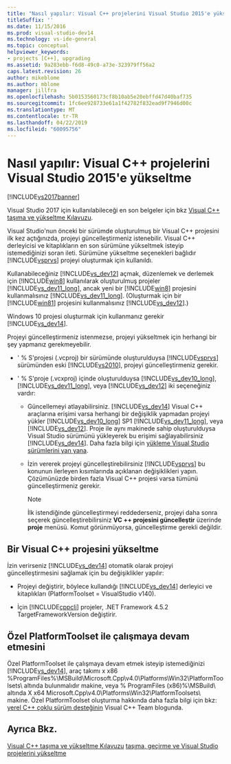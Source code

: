 ```yaml
---
title: "Nasıl yapılır: Visual C++ projelerini Visual Studio 2015'e yükseltme | Microsoft Docs"
titleSuffix: ''
ms.date: 11/15/2016
ms.prod: visual-studio-dev14
ms.technology: vs-ide-general
ms.topic: conceptual
helpviewer_keywords:
- projects [C++], upgrading
ms.assetid: 9a283ebb-f6d8-49c0-a73e-323979ff56a2
caps.latest.revision: 26
author: mikeblome
ms.author: mblome
manager: jillfra
ms.openlocfilehash: 5b0153560173cf8b10ab5e20ebffd47d40baf735
ms.sourcegitcommit: 1fc6ee928733e61a1f42782f832ead9f7946d00c
ms.translationtype: MT
ms.contentlocale: tr-TR
ms.lasthandoff: 04/22/2019
ms.locfileid: "60095756"
---
```

# <a name="how-to-upgrade-visual-c-projects-to-visual-studio-2015"></a>Nasıl yapılır: Visual C++ projelerini Visual Studio 2015'e yükseltme
[!INCLUDE[vs2017banner](../includes/vs2017banner.md)]

Visual Studio 2017 için kullanılabileceği en son belgeler için bkz [Visual C++ taşıma ve yükseltme Kılavuzu](https://docs.microsoft.com/cpp/porting/visual-cpp-porting-and-upgrading-guide).

Visual Studio'nun önceki bir sürümde oluşturulmuş bir Visual C++ projesini ilk kez açtığınızda, projeyi güncelleştirmeniz istenebilir. Visual C++ derleyicisi ve kitaplıkların en son sürümüne yükseltmek isteyip istemediğinizi soran ileti. Sürümüne yükseltme seçenekleri bağlıdır [!INCLUDE[vsprvs](../includes/vsprvs-md.md)] projeyi oluşturmak için kullanıldı.

 Kullanabileceğiniz [!INCLUDE[vs_dev12](../includes/vs-dev12-md.md)] açmak, düzenlemek ve derlemek için [!INCLUDE[win8](../includes/win8-md.md)] kullanılarak oluşturulmuş projeler [!INCLUDE[vs_dev11_long](../includes/vs-dev11-long-md.md)], ancak yeni bir [!INCLUDE[win8](../includes/win8-md.md)] projesini kullanmalısınız [!INCLUDE[vs_dev11_long](../includes/vs-dev11-long-md.md)]. (Oluşturmak için bir [!INCLUDE[win81](../includes/win81-md.md)] projesini kullanmalısınız [!INCLUDE[vs_dev12](../includes/vs-dev12-md.md)].)

 Windows 10 projesi oluşturmak için kullanmanız gerekir [!INCLUDE[vs_dev14](../includes/vs-dev14-md.md)].

 Projeyi güncelleştirmeniz istenmezse, projeyi yükseltmek için herhangi bir şey yapmanız gerekmeyebilir.

- ' % S'projesi (.vcproj) bir sürümünde oluşturulduysa [!INCLUDE[vsprvs](../includes/vsprvs-md.md)] sürümünden eski [!INCLUDE[vs2010](../includes/vs2010-md.md)], projeyi güncelleştirmeniz gerekir.

- ' % S'proje (.vcxproj) içinde oluşturulduysa [!INCLUDE[vs_dev10_long](../includes/vs-dev10-long-md.md)], [!INCLUDE[vs_dev11_long](../includes/vs-dev11-long-md.md)], veya [!INCLUDE[vs_dev12](../includes/vs-dev12-md.md)] iki seçeneğiniz vardır:

    - Güncellemeyi atlayabilirsiniz. [!INCLUDE[vs_dev14](../includes/vs-dev14-md.md)] Visual C++ araçlarına erişimi varsa herhangi bir değişiklik yapmadan projeyi yükler [!INCLUDE[vs_dev10_long](../includes/vs-dev10-long-md.md)] SP1 [!INCLUDE[vs_dev11_long](../includes/vs-dev11-long-md.md)], veya [!INCLUDE[vs_dev12](../includes/vs-dev12-md.md)]. Proje ile aynı makinede sahip oluşturulduysa Visual Studio sürümünü yükleyerek bu erişimi sağlayabilirsiniz [!INCLUDE[vs_dev14](../includes/vs-dev14-md.md)]. Daha fazla bilgi için [yükleme Visual Studio sürümlerini yan yana](../install/install-visual-studio-versions-side-by-side.md).

    - İzin vererek projeyi güncelleştirebilirsiniz [!INCLUDE[vsprvs](../includes/vsprvs-md.md)] bu konunun ilerleyen kısımlarında açıklanan değişiklikleri yapın. Çözümünüzde birden fazla Visual C++ projesi varsa tümünü güncelleştirmeniz gerekir.

        > [!NOTE]
        >  İlk istendiğinde güncelleştirmeyi reddederseniz, projeyi daha sonra seçerek güncelleştirebilirsiniz **VC ++ projesini güncelleştir** üzerinde **proje** menüsü. Komut görünmüyorsa, güncelleştirme gerekli değildir.

## <a name="upgrading-a-visual-c-project"></a>Bir Visual C++ projesini yükseltme
 İzin verirseniz [!INCLUDE[vs_dev14](../includes/vs-dev14-md.md)] otomatik olarak projeyi güncelleştirmesini sağlamak için bu değişiklikler yapılır:

- Projeyi değiştirir, böylece kullandığı [!INCLUDE[vs_dev14](../includes/vs-dev14-md.md)] derleyici ve kitaplıkları (PlatformToolset = VisualStudio v140).

- İçin [!INCLUDE[cppcli](../includes/cppcli-md.md)] projeler, .NET Framework 4.5.2 TargetFrameworkVersion değiştirir.

## <a name="continuing-to-work-with-a-custom-platformtoolset"></a>Özel PlatformToolset ile çalışmaya devam etmesini
 Özel PlatformToolset ile çalışmaya devam etmek isteyip istemediğinizi [!INCLUDE[vs_dev14](../includes/vs-dev14-md.md)], araç takımı x x86 %ProgramFiles%\MSBuild\Microsoft.Cpp\v4.0\Platforms\Win32\PlatformToolsets\ altında bulunmalıdır makine, veya % ProgramFiles (x86)%\MSBuild\ altında X x64 Microsoft.Cpp\v4.0\Platforms\Win32\PlatformToolsets\ makine. Özel PlatformToolset oluşturma hakkında daha fazla bilgi için bkz: [yerel C++ çoklu sürüm desteğinin](http://go.microsoft.com/fwlink/?LinkId=248587) Visual C++ Team blogunda.

## <a name="see-also"></a>Ayrıca Bkz.
 [Visual C++ taşıma ve yükseltme Kılavuzu](http://msdn.microsoft.com/library/f5fbcc3d-aa72-41a6-ad9a-a706af2166fb) [taşıma, geçirme ve Visual Studio projelerini yükseltme](../porting/porting-migrating-and-upgrading-visual-studio-projects.md)
